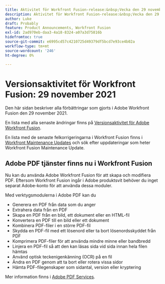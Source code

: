 ```yaml
---
title: Aktivitet för Workfront Fusion-release:&nbsp;Vecka den 29 november 2021
description: Aktivitet för Workfront Fusion-release:&nbsp;Vecka den 29 november 2021
author: Luke
draft: Probably
feature: Product Announcements, Workfront Fusion
exl-id: 2ad970eb-daa3-4a18-8324-a07a3d75816b
hidefromtoc: true
source-git-commit: e6995cd57c4210725d49379df5bcd7e93ce4b02a
workflow-type: tm+mt
source-wordcount: '246'
ht-degree: 0%

---
```


# Versionsaktivitet för Workfront Fusion: 29 november 2021

Den här sidan beskriver alla förbättringar som gjorts i Adobe Workfront Fusion den 29 november 2021.

En lista med alla senaste ändringar finns på [Versionsaktivitet för Adobe Workfront Fusion](../../../product-announcements/product-releases/fusion-release-activity/fusion-release-activity.md).

En lista med de senaste felkorrigeringarna i Workfront Fusion finns i [Workfront Maintenance Updates](https://experienceleague.adobe.com/docs/workfront-known-issues/releases/current-updates.html) och sök efter uppdateringar som heter Workfront Fusion Maintenance Update.

## Adobe PDF tjänster finns nu i Workfront Fusion

Nu kan du använda Adobe Workfront Fusion för att skapa och modifiera PDF. Eftersom Workfront Fusion ingår i Adobe produktsvit behöver du inget separat Adobe-konto för att använda dessa moduler.

Med verktygsmodulerna i Adobe PDF kan du

* Generera en PDF från data som du anger
* Extrahera data från en PDF
* Skapa en PDF från en bild, ett dokument eller en HTML-fil
* Konvertera en PDF till en bild eller ett dokument
* Kombinera PDF-filer i en större PDF-fil
* Skydda en PDF-fil med ett lösenord eller ta bort lösenordsskyddet från PDF
* Komprimera PDF-filer för att använda mindre minne eller bandbredd
* Linjera en PDF-fil så att den kan läsas sida vid sida innan hela filen hämtas
* Använd optisk teckenigenkänning (OCR) på en fil
* Ändra en PDF genom att ta bort eller rotera vissa sidor
* Hämta PDF-filegenskaper som sidantal, version eller kryptering

Mer information finns i [Adobe PDF Services](../../../workfront-fusion/apps-and-their-modules/pdf-modules.md).
